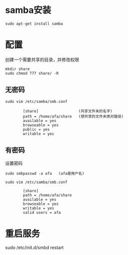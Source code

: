 # samba安装
```shell
sudo apt-get install samba
```
# 配置
创建一个需要共享的目录，并修改权限
```shell
mkdir share
sudo chmod 777 share/ -R 
```
## 无密码
```shell
sudo vim /etc/samba/smb.conf
```
```
		[share]                  (共享文件夹的名字)
		path = /home/afa/share   (想共享的文件夹绝对路径)
		available = yes
		browseable = yes
		public = yes
		writable = yes
```
## 有密码
设置密码
```
sudo smbpasswd -a afa   (afa是用户名)
```
```shell
sudo vim /etc/samba/smb.conf
```
```
		[share]
		path = /home/afa/share
		available = yes
		browseable = yes
		writable = yes
		valid users = afa
```
# 重启服务
sudo /etc/init.d/smbd restart